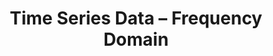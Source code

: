 ---
title: "Time Series Data – Frequency Domain"
index: 3
materials:
- topic: "Motivation"
  files:
  - type: "colab"
    url: lectures/module2/2-3_timeseries_frequencydomain/3a - Motivation.ipynb
- topic: "Trigonometry"
  files:
  - type: "colab"
    url: lectures/module2/2-3_timeseries_frequencydomain/3b - Trigonometry.ipynb
- topic: "Fast Fourier Transform"
  files:
  - type: "colab"
    url: lectures/module2/2-3_timeseries_frequencydomain/3c - Fast Fourier Transform.ipynb
- topic: "Spectrograms"
  files:
  - type: "colab"
    url: lectures/module2/2-3_timeseries_frequencydomain/3d - Spectrograms.ipynb
- topic: "Frequency-Domain Features"
  files:
  - type: "colab"
    url: lectures/module2/2-3_timeseries_frequencydomain/3e - Frequency-Domain Features.ipynb
- topic: "Signal Noise"
  files:
  - type: "colab"
    url: lectures/module2/2-3_timeseries_frequencydomain/3f - Signal Noise.ipynb
- topic: "Digital Filters"
  files:
  - type: "colab"
    url: lectures/module2/2-3_timeseries_frequencydomain/3g - Digital Filters.ipynb
assignment:
  files:
  - type: "colab"
    url: lectures/module2/2-3_timeseries_frequencydomain/HW3.ipynb
---